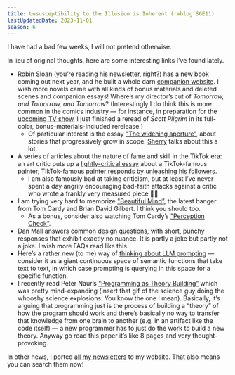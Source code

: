 ```yaml
---
title: Unsusceptibility to the Illusion is Inherent (rwblog S6E11)
lastUpdatedDate: 2023-11-01
season: 6
---
```


I have had a bad few weeks, I will not pretend otherwise.

 In lieu of original thoughts, here are some interesting links I’ve found lately.

- Robin Sloan (you’re reading his newsletter, right?) has a new book coming out next year, and he built a whole darn [companion website](https://www.robinsloan.com/moonbound/). I wish more novels came with all kinds of bonus materials and deleted scenes and companion essays! Where’s my director’s cut of _Tomorrow, and Tomorrow, and Tomorrow_? (Interestingly I do think this is more common in the comics industry — for instance, in preparation for the [upcoming TV show](https://youtu.be/dLvRvqByxUI?si=RceJfdDxs3bKd7EN), I just finished a reread of _Scott Pilgrim_ in its full-color, bonus-materials-included rerelease.)
	- Of particular interest is the essay ["The widening aperture”](https://www.robinsloan.com/moonbound/scale/), about stories that progressively grow in scope. [Sherry](https://sherryyuan.me) talks about this a lot.
- A series of articles about the nature of fame and skill in the TikTok era: an art critic puts up a [lightly-critical essay](https://news.artnet.com/opinion/devon-rodriguez-painter-tiktok-underground-2373157) about a TikTok-famous painter, TikTok-famous painter responds by [unleashing his followers](https://news.artnet.com/opinion/devon-rodriguez-parasocial-aesthetics-2380960).
	- I am also famously bad at taking criticism, but at least I’ve never spent a day angrily encouraging bad-faith attacks against a critic who wrote a frankly very measured piece 🤷‍♀️
- I am trying very hard to memorize ["Beautiful Mind”](https://www.youtube.com/watch?v=3w1wwGcu0Dk), the latest banger from Tom Cardy and Brian David Gilbert. I think you should too.
	- As a bonus, consider also watching Tom Cardy’s ["Perception Check”](https://www.youtube.com/watch?v=ZjlYFWLUDBQ).
- Dan Mall answers [common design questions](https://danmall.com/posts/answers-to-common-design-questions/), with short, punchy responses that exhibit exactly no nuance. It is partly a joke but partly not a joke. I wish more FAQs read like this.
- Here’s a rather new (to me) way of [thinking about LLM prompting](https://fchollet.substack.com/p/how-i-think-about-llm-prompt-engineering) — consider it as a giant continuous space of semantic functions that take text to text, in which case prompting is querying in this space for a specific function.
- I recently read Peter Naur’s [“Programming as Theory Building”](https://pages.cs.wisc.edu/~remzi/Naur.pdf) which was pretty mind-expanding (insert that gif of the science guy doing the whooshy science explosions. You know the one I mean). Basically, it’s arguing that programming just is the process of building a “theory” of how the program should work and there’s basically no way to transfer that knowledge from one brain to another (e.g. in an artifact like the code itself) — a new programmer has to just do the work to build a new theory. Anyway go read this paper it’s like 8 pages and very thought-provoking.

In other news, I ported [all my newsletters](https://rwblickhan.org/newsletters/) to my website. That also means you can search them now!